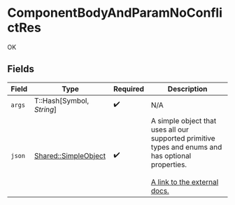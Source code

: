 # ComponentBodyAndParamNoConflictRes

OK


## Fields

| Field                                                                                                                                                             | Type                                                                                                                                                              | Required                                                                                                                                                          | Description                                                                                                                                                       |
| ----------------------------------------------------------------------------------------------------------------------------------------------------------------- | ----------------------------------------------------------------------------------------------------------------------------------------------------------------- | ----------------------------------------------------------------------------------------------------------------------------------------------------------------- | ----------------------------------------------------------------------------------------------------------------------------------------------------------------- |
| `args`                                                                                                                                                            | T::Hash[Symbol, *String*]                                                                                                                                         | :heavy_check_mark:                                                                                                                                                | N/A                                                                                                                                                               |
| `json`                                                                                                                                                            | [Shared::SimpleObject](../../models/shared/simpleobject.md)                                                                                                       | :heavy_check_mark:                                                                                                                                                | A simple object that uses all our supported primitive types and enums and has optional properties.<br/><br/>[A link to the external docs.](https://docs.speakeasyapi.dev) |